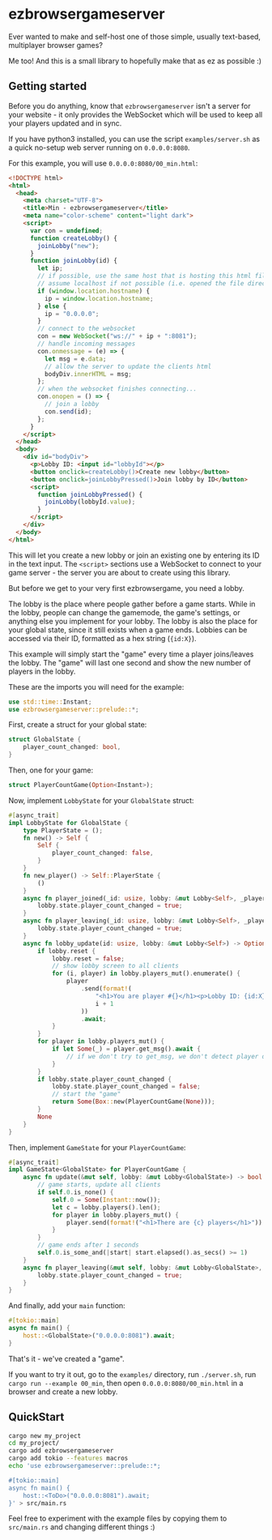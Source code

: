 # ezbrowsergameserver

Ever wanted to make and self-host one of those simple, usually text-based, multiplayer browser games?

Me too! And this is a small library to hopefully make that as ez as possible :)

## Getting started

Before you do anything, know that `ezbrowsergameserver` isn't
a server for your website - it only provides the WebSocket
which will be used to keep all your players updated and in sync.

If you have python3 installed, you can use the script `examples/server.sh` as a quick
no-setup web server running on `0.0.0.0:8080`.

For this example, you will use `0.0.0.0:8080/00_min.html`:

```html
<!DOCTYPE html>
<html>
  <head>
    <meta charset="UTF-8">
    <title>Min - ezbrowsergameserver</title>
    <meta name="color-scheme" content="light dark">
    <script>
      var con = undefined;
      function createLobby() {
        joinLobby("new");
      }
      function joinLobby(id) {
        let ip;
        // if possible, use the same host that is hosting this html file.
        // assume localhost if not possible (i.e. opened the file directly)
        if (window.location.hostname) {
          ip = window.location.hostname;
        } else {
          ip = "0.0.0.0";
        }
        // connect to the websocket
        con = new WebSocket("ws://" + ip + ":8081");
        // handle incoming messages
        con.onmessage = (e) => {
          let msg = e.data;
          // allow the server to update the clients html
          bodyDiv.innerHTML = msg;
        };
        // when the websocket finishes connecting...
        con.onopen = () => {
          // join a lobby
          con.send(id);
        };
      }
    </script>
  </head>
  <body>
    <div id="bodyDiv">
      <p>Lobby ID: <input id="lobbyId"></p>
      <button onclick=createLobby()>Create new lobby</button>
      <button onclick=joinLobbyPressed()>Join lobby by ID</button>
      <script>
        function joinLobbyPressed() {
          joinLobby(lobbyId.value);
        }
      </script>
    </div>
  </body>
</html>
```

This will let you create a new lobby or join an existing one by entering its ID in the text input.
The `<script>` sections use a WebSocket to connect to your game server - the server
you are about to create using this library.

But before we get to your very first ezbrowsergame, you need a lobby.

The lobby is the place where people gather before a game starts.
While in the lobby, people can change the gamemode, the game's settings,
or anything else you implement for your lobby.
The lobby is also the place for your global state, since it still exists when a game ends.
Lobbies can be accessed via their ID, formatted as a hex string (`{id:X}`).

This example will simply start the "game" every time a player joins/leaves the lobby.
The "game" will last one second and show the new number of players in the lobby.

These are the imports you will need for the example:

```rust
use std::time::Instant;
use ezbrowsergameserver::prelude::*;
```

First, create a struct for your global state:

```rust
struct GlobalState {
    player_count_changed: bool,
}
```

Then, one for your game:

```rust
struct PlayerCountGame(Option<Instant>);
```

Now, implement `LobbyState` for your `GlobalState` struct:

```rust
#[async_trait]
impl LobbyState for GlobalState {
    type PlayerState = ();
    fn new() -> Self {
        Self {
            player_count_changed: false,
        }
    }
    fn new_player() -> Self::PlayerState {
        ()
    }
    async fn player_joined(_id: usize, lobby: &mut Lobby<Self>, _player: PlayerIndex) {
        lobby.state.player_count_changed = true;
    }
    async fn player_leaving(_id: usize, lobby: &mut Lobby<Self>, _player: PlayerIndex) {
        lobby.state.player_count_changed = true;
    }
    async fn lobby_update(id: usize, lobby: &mut Lobby<Self>) -> Option<Box<dyn GameState<Self>>> {
        if lobby.reset {
            lobby.reset = false;
            // show lobby screen to all clients
            for (i, player) in lobby.players_mut().enumerate() {
                player
                    .send(format!(
                        "<h1>You are player #{}</h1><p>Lobby ID: {id:X}</p>",
                        i + 1
                    ))
                    .await;
            }
        }
        for player in lobby.players_mut() {
            if let Some(_) = player.get_msg().await {
                // if we don't try to get_msg, we don't detect player disconnects
            }
        }
        if lobby.state.player_count_changed {
            lobby.state.player_count_changed = false;
            // start the "game"
            return Some(Box::new(PlayerCountGame(None)));
        }
        None
    }
}
```

Then, implement `GameState` for your `PlayerCountGame`:

```rust
#[async_trait]
impl GameState<GlobalState> for PlayerCountGame {
    async fn update(&mut self, lobby: &mut Lobby<GlobalState>) -> bool {
        // game starts, update all clients
        if self.0.is_none() {
            self.0 = Some(Instant::now());
            let c = lobby.players().len();
            for player in lobby.players_mut() {
                player.send(format!("<h1>There are {c} players</h1>")).await;
            }
        }
        // game ends after 1 seconds
        self.0.is_some_and(|start| start.elapsed().as_secs() >= 1)
    }
    async fn player_leaving(&mut self, lobby: &mut Lobby<GlobalState>, _player: PlayerIndex) {
        lobby.state.player_count_changed = true;
    }
}
```

And finally, add your `main` function:

```rust
#[tokio::main]
async fn main() {
    host::<GlobalState>("0.0.0.0:8081").await;
}
```

That's it - we've created a "game".

If you want to try it out, go to the `examples/` directory,
run `./server.sh`, run `cargo run --example 00_min`,
then open `0.0.0.0:8080/00_min.html` in a browser and create a new lobby.

## QuickStart

```sh
cargo new my_project
cd my_project/
cargo add ezbrowsergameserver
cargo add tokio --features macros
echo 'use ezbrowsergameserver::prelude::*;

#[tokio::main]
async fn main() {
    host::<ToDo>("0.0.0.0:8081").await;
}' > src/main.rs
```

Feel free to experiment with the example files
by copying them to `src/main.rs` and changing different things :)

